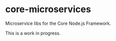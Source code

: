 # core-microservices

Microservice libs for the Core Node.js Framework.

This is a work in progress.
